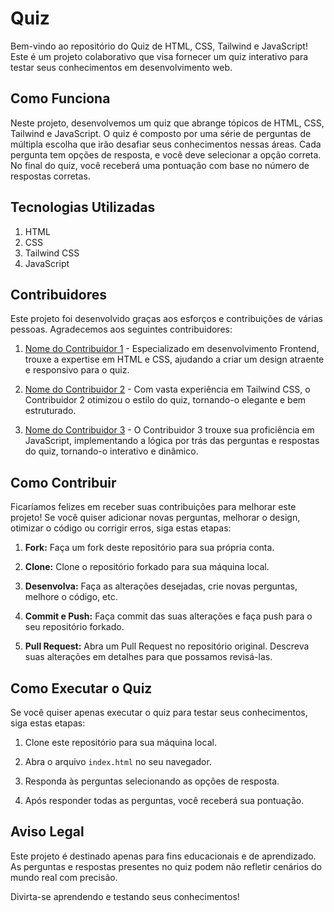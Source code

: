 # Quiz

Bem-vindo ao repositório do Quiz de HTML, CSS, Tailwind e JavaScript! Este é um projeto colaborativo que visa fornecer um quiz interativo para testar seus conhecimentos em desenvolvimento web.

## Como Funciona

Neste projeto, desenvolvemos um quiz que abrange tópicos de HTML, CSS, Tailwind e JavaScript. O quiz é composto por uma série de perguntas de múltipla escolha que irão desafiar seus conhecimentos nessas áreas. Cada pergunta tem opções de resposta, e você deve selecionar a opção correta. No final do quiz, você receberá uma pontuação com base no número de respostas corretas.

## Tecnologias Utilizadas

1. HTML
2. CSS
3. Tailwind CSS
4. JavaScript

## Contribuidores

Este projeto foi desenvolvido graças aos esforços e contribuições de várias pessoas. Agradecemos aos seguintes contribuidores:

1. [Nome do Contribuidor 1](link-do-perfil) - Especializado em desenvolvimento Frontend, trouxe a expertise em HTML e CSS, ajudando a criar um design atraente e responsivo para o quiz.

2. [Nome do Contribuidor 2](link-do-perfil) - Com vasta experiência em Tailwind CSS, o Contribuidor 2 otimizou o estilo do quiz, tornando-o elegante e bem estruturado.

3. [Nome do Contribuidor 3](link-do-perfil) - O Contribuidor 3 trouxe sua proficiência em JavaScript, implementando a lógica por trás das perguntas e respostas do quiz, tornando-o interativo e dinâmico.

## Como Contribuir

Ficaríamos felizes em receber suas contribuições para melhorar este projeto! Se você quiser adicionar novas perguntas, melhorar o design, otimizar o código ou corrigir erros, siga estas etapas:

1. **Fork:** Faça um fork deste repositório para sua própria conta.

2. **Clone:** Clone o repositório forkado para sua máquina local.

3. **Desenvolva:** Faça as alterações desejadas, crie novas perguntas, melhore o código, etc.

4. **Commit e Push:** Faça commit das suas alterações e faça push para o seu repositório forkado.

5. **Pull Request:** Abra um Pull Request no repositório original. Descreva suas alterações em detalhes para que possamos revisá-las.

## Como Executar o Quiz

Se você quiser apenas executar o quiz para testar seus conhecimentos, siga estas etapas:

1. Clone este repositório para sua máquina local.

2. Abra o arquivo `index.html` no seu navegador.

3. Responda às perguntas selecionando as opções de resposta.

4. Após responder todas as perguntas, você receberá sua pontuação.

## Aviso Legal

Este projeto é destinado apenas para fins educacionais e de aprendizado. As perguntas e respostas presentes no quiz podem não refletir cenários do mundo real com precisão. 

Divirta-se aprendendo e testando seus conhecimentos!